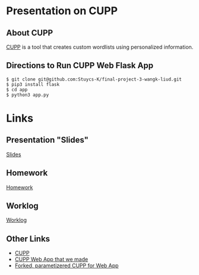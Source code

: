 # Presentation on CUPP

## About CUPP
[CUPP](https://github.com/Mebus/cupp) is a tool that creates custom wordlists using personalized information.

## Directions to Run CUPP Web Flask App
```
$ git clone git@github.com:Stuycs-K/final-project-3-wangk-liud.git
$ pip3 install flask
$ cd app
$ python3 app.py
```

# Links

## Presentation "Slides"
[Slides](https://github.com/Stuycs-K/final-project-3-wangk-liud/blob/main/PRESENTATION.md)

## Homework
[Homework](https://github.com/Stuycs-K/final-project-3-wangk-liud/blob/main/HOMEWORK.md)

## Worklog
[Worklog](https://github.com/Stuycs-K/final-project-3-wangk-liud/blob/main/WORKLOG.md)

## Other Links
* [CUPP](https://github.com/Mebus/cupp/tree/master)
* [CUPP Web App that we made](https://marshyy.me:5001/home)
* [Forked, parametizered CUPP for Web App](https://github.com/kev1n/cupp)